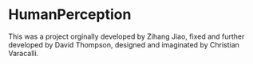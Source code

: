 # HumanPerception
This was a project orginally developed by Zihang Jiao, fixed and further developed by David Thompson, designed and imaginated by Christian Varacalli. 
